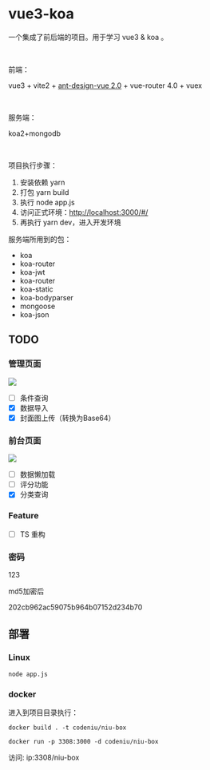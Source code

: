 # vue3-koa

一个集成了前后端的项目。用于学习 vue3 & koa 。

</br>

前端：

vue3 + vite2 + [ant-design-vue 2.0](https://2x.antdv.com/docs/vue/introduce-cn/) + vue-router 4.0 + vuex

</br>

服务端：

koa2+mongodb

</br>

项目执行步骤：

1. 安装依赖
yarn
2. 打包
yarn build
3. 执行
node app.js
4. 访问正式环境：<http://localhost:3000/#/>
5. 再执行 yarn dev，进入开发环境

服务端所用到的包：

- koa
- koa-router
- koa-jwt
- koa-router
- koa-static
- koa-bodyparser
- mongoose
- koa-json

## TODO

### 管理页面

![](https://p9-juejin.byteimg.com/tos-cn-i-k3u1fbpfcp/1fae762bbdb245a88ce9cd7b74f03e11~tplv-k3u1fbpfcp-zoom-in-crop-mark:3024:0:0:0.awebp?)

- [ ] 条件查询
- [x] 数据导入
- [x] 封面图上传（转换为Base64）

### 前台页面

![](https://codeniu-picbed.oss-cn-hangzhou.aliyuncs.com/picbed/20230530113509.png)

- [ ] 数据懒加载
- [ ] 评分功能
- [x] 分类查询

### Feature

- [ ] TS 重构

### 密码

123

md5加密后

202cb962ac59075b964b07152d234b70

## 部署

### Linux

```shell
node app.js
```

### docker

进入到项目目录执行：

```shell
docker build . -t codeniu/niu-box

docker run -p 3308:3000 -d codeniu/niu-box
```

访问: ip:3308/niu-box
